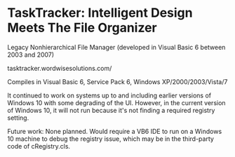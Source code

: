# TaskTracker: Intelligent Design Meets The File Organizer

Legacy Nonhierarchical File Manager (developed in Visual Basic 6 between 2003 and 2007)

tasktracker.wordwisesolutions.com/

Compiles in Visual Basic 6, Service Pack 6, Windows XP/2000/2003/Vista/7

It continued to work on systems up to and including earlier versions of Windows 10 with some degrading of the UI. 
However, in the current version of Windows 10, it will not run because it's not finding a required registry setting.

Future work: None planned. Would require a VB6 IDE to run on a Windows 10 machine to debug the registry issue, which may be in the third-party code of cRegistry.cls.

